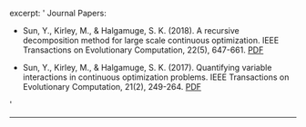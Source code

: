 excerpt: '
Journal Papers: <br/>
* Sun, Y., Kirley, M., & Halgamuge, S. K. (2018). A recursive decomposition method for large scale continuous optimization. IEEE Transactions on Evolutionary Computation, 22(5), 647-661. [PDF](http://yuansuny.github.io/files/Jpaper_RDG.pdf) <br/> 

* Sun, Y., Kirley, M., & Halgamuge, S. K. (2017). Quantifying variable interactions in continuous optimization problems. IEEE Transactions on Evolutionary Computation, 21(2), 249-264. [PDF](http://yuansuny.github.io/files/Jpaper_MEE.pdf) <br/> 

'

---

